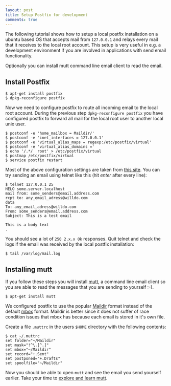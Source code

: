 ```yaml
---
layout: post
title: Setup Postfix for development
comments: true
---
```


The following tutorial shows how to setup a local postfix installation on a
ubuntu based OS that accepts mail from `127.0.0.1` and relays every mail that
it receives to the local root account.
This setup is very useful in e.g. a development environment if you are involved
in applications with send email functionality.

Optionally you can install mutt command line email client to read the email.

<!-- more -->

## Install Postfix

    $ apt-get install postfix
    $ dpkg-reconfigure postfix


Now we need to configure postfix to route all incoming email to the local root
account. During the previous step `dpkg-reconfigure postfix` you have
configured postfix to forward all mail for the local root user to another local
unix user.

    $ postconf -e 'home_mailbox = Maildir/'
    $ postconf -e 'inet_interfaces = 127.0.0.1'
    $ postconf -e 'virtual_alias_maps = regexp:/etc/postfix/virtual'
    $ postconf -e 'virtual_alias_domains ='
    $ echo '/.*/  root' > /etc/postfix/virtual
    $ postmap /etc/postfix/virtual
    $ service postfix restart


Most of the above configuration settings are taken from [this site][tipcache].
You can try sending an email using telnet like this (hit *enter* after every
line):

    $ telnet 127.0.0.1 25
    HELO some.server.localhost
    mail from: some_senders@email.address.com
    rcpt to: any_email_adress@willdo.com
    data
    To: any_email_adress@willdo.com
    From: some_senders@email.address.com
    Subject: This is a test email

    This is a body text
    .


You should see a lot of `250 2.x.x Ok` responses. Quit telnet and check the
logs if the email was received by the local postfix installation:

    $ tail /var/log/mail.log


## Installing mutt

If you follow these steps you will install [mutt][mutt], a command line email
client so you are able to read the messages that you are sending to yourself
:-).

    $ apt-get install mutt


We configured postfix to use the popular [Maildir][maildir] format instead of the
default [mbox][mbox] format. Maildir is better since it does not suffer of race
condition issues that mbox has because each email is stored in it's own file.

Create a file `.muttrc` in the users `$HOME` directory with the following
contents:

    $ cat ~/.muttrc 
    set folder="~/Maildir"
    set mask="!^\.[^.]"
    set mbox="~/Maildir"
    set record="+.Sent"
    set postponed="+.Drafts"
    set spoolfile="~/Maildir"


Now you should be able to open `mutt` and see the email you send yourself
earlier. Take your time to [explore and learn mutt][mutt_tutorial].



[tipcache]: http://www.tipcache.com/tip/Create_a_super_%22catch-all%22_email_address_in_Postfix_16.html
[mutt]: http://www.mutt.org
[maildir]: http://www.qmail.org/man/man5/maildir.html
[mbox]: http://www.qmail.org/qmail-manual-html/man5/mbox.html
[mutt_tutorial]: http://mutt.blackfish.org.uk
